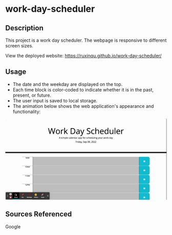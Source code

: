 # work-day-scheduler

## Description

This project is a work day scheduler. The webpage is responsive to different screen sizes.

View the deployed website: https://ruxinqu.github.io/work-day-scheduler/


## Usage
* The date and the weekday are displayed on the top.
* Each time block is color-coded to indicate whether it is in the past, present, or future. 
* The user input is saved to local storage.
* The animation below shows the web application's appearance and functionality: 

![demo video of the work day scheduler](./assets/Work-Day-Scheduler.gif)

## Sources Referenced
Google 





